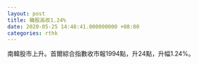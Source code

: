 ```yaml
---
layout: post
title: 韓股高收1.24%
date: 2020-05-25 14:48:41.000000000 +08:00
categories: rthk
---
```


南韓股市上升。首爾綜合指數收市報1994點，升24點，升幅1.24%。
